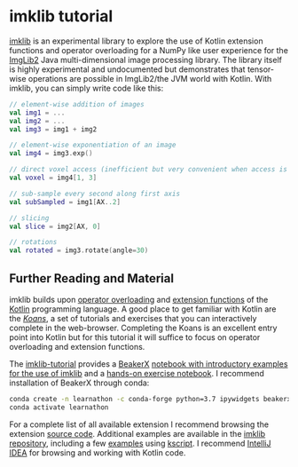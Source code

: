 # imklib tutorial

[imklib](https://github.com/hanslovsky/imklib-tutorial/tree/solution) is an experimental library to explore the use of Kotlin extension functions and operator overloading for a NumPy like user experience for the [ImgLib2](https://github.com/imglib/imglib2) Java multi-dimensional image processing library. The library itself is highly experimental and undocumented but demonstrates that tensor-wise operations are possible in ImgLib2/the JVM world with Kotlin. With imklib, you can simply write code like this:

``` kotlin
// element-wise addition of images
val img1 = ...
val img2 = ...
val img3 = img1 + img2

// element-wise exponentiation of an image
val img4 = img3.exp()

// direct voxel access (inefficient but very convenient when access is only sparse):
val voxel = img4[1, 3]

// sub-sample every second along first axis
val subSampled = img1[AX..2]

// slicing
val slice = img2[AX, 0]

// rotations
val rotated = img3.rotate(angle=30)
```


## Further Reading and Material

imklib builds upon [operator overloading](https://kotlinlang.org/docs/reference/operator-overloading.html) and [extension functions](https://kotlinlang.org/docs/reference/extensions.html#extension-functions) of the [Kotlin](https://kotlinlang.org) programming language. A good place to get familiar with Kotlin are the [*Koans*](https://kotlinlang.org/docs/tutorials/koans.html), a set of tutorials and exercises that you can interactively complete in the web-browser. Completing the Koans is an excellent entry point into Kotlin but for this tutorial it will suffice to focus on operator overloading and extension functions.

The [imklib-tutorial](https://github.com/hanslovsky/imklib-tutorial) provides a [BeakerX](http://beakerx.com) [notebook with introductory examples for the use of imklib](https://github.com/hanslovsky/imklib-tutorial/blob/master/notebooks/00_imklib-basics.ipynb) and a [hands-on exercise notebook](https://github.com/hanslovsky/imklib-tutorial/blob/master/notebooks/exercises/gradient.ipynb). I recommend installation of BeakerX through conda:

```sh
conda create -n learnathon -c conda-forge python=3.7 ipywidgets beakerx
conda activate learnathon
```

For a complete list of all available extension I recommend browsing the extension [source code](https://github.com/hanslovsky/imklib/tree/master/src/main/kotlin/net/imglib2/imklib/extensions). Additional examples are available in the [imklib repository](https://github.com/hanslovsky/imklib/tree/master/src/test/kotlin/net/imglib2/imklib/examples), including a few [examples](https://github.com/hanslovsky/imklib/tree/master/examples/kscript) using [kscript](https://github.com/holgerbrandl/kscript). I recommend [IntelliJ IDEA](https://www.jetbrains.com/idea) for browsing and working with Kotlin code. 



